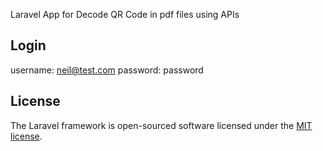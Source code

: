 Laravel App for Decode QR Code in pdf files using APIs

## Login
username: neil@test.com
password: password

## License

The Laravel framework is open-sourced software licensed under the [MIT license](https://opensource.org/licenses/MIT).
